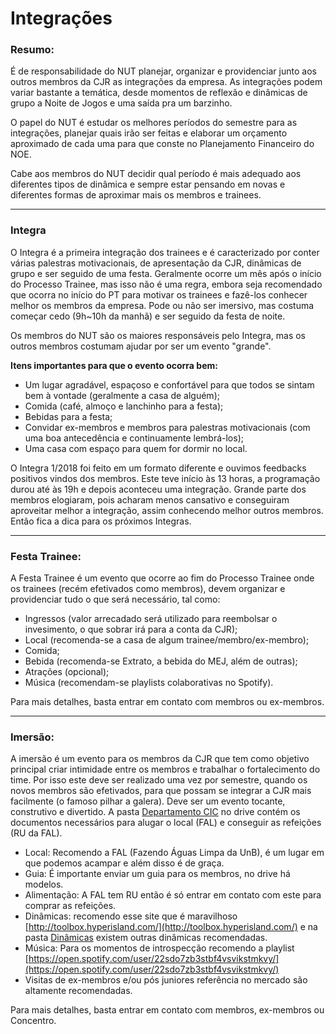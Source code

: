 # Integrações

### Resumo:

É de responsabilidade do NUT planejar, organizar e providenciar junto aos outros membros da CJR as integrações da empresa. As integrações podem variar bastante a temática, desde momentos de reflexão e dinâmicas de grupo a Noite de Jogos e uma saída pra um barzinho. 

O papel do NUT é estudar os melhores períodos do semestre para as integrações, planejar quais irão ser feitas e elaborar um orçamento aproximado de cada uma para que conste no Planejamento Financeiro do NOE.

Cabe aos membros do NUT decidir qual período é mais adequado aos diferentes tipos de dinâmica e sempre estar pensando em novas e diferentes formas de aproximar mais os membros e trainees.

---

### Integra

O Integra é a primeira integração dos trainees e é caracterizado por conter várias palestras motivacionais, de apresentação da CJR, dinâmicas de grupo e ser seguido de uma festa. Geralmente ocorre um mês após o início do Processo Trainee, mas isso não é uma regra, embora seja recomendado que ocorra no início do PT para motivar os trainees e fazê-los conhecer melhor os membros da empresa. Pode ou não ser imersivo, mas costuma começar cedo (9h~10h da manhã) e ser seguido da festa de noite.

Os membros do NUT são os maiores responsáveis pelo Integra, mas os outros membros costumam ajudar por ser um evento "grande".

**Itens importantes para que o evento ocorra bem:**
* Um lugar agradável, espaçoso e confortável para que todos se sintam bem à vontade (geralmente a casa de alguém);
* Comida (café, almoço e lanchinho para a festa);
* Bebidas para a festa;
* Convidar ex-membros e membros para palestras motivacionais (com uma boa antecedência e continuamente lembrá-los);
* Uma casa com espaço para quem for dormir no local.

O Integra 1/2018 foi feito em um formato diferente e ouvimos feedbacks positivos vindos dos membros. Este teve início às 13 horas, a programação durou até às 19h e depois aconteceu uma integração. Grande parte dos membros elogiaram, pois acharam menos cansativo e conseguiram aproveitar melhor a integração, assim conhecendo melhor outros membros. Então fica a dica para os próximos Integras.

---

### Festa Trainee:

A Festa Trainee é um evento que ocorre ao fim do Processo Trainee onde os trainees (recém efetivados como membros), devem organizar e providenciar tudo o que será necessário, tal como:

* Ingressos (valor arrecadado será utilizado para reembolsar o invesimento, o que sobrar irá para a conta da CJR);
* Local (recomenda-se a casa de algum trainee/membro/ex-membro);
* Comida;
* Bebida (recomenda-se Extrato, a bebida do MEJ, além de outras);
* Atrações (opcional);
* Música (recomendam-se playlists colaborativas no Spotify).

Para mais detalhes, basta entrar em contato com membros ou ex-membros.

---

### Imersão:

A imersão é um evento para os membros da CJR que tem como objetivo principal criar intimidade entre os membros e trabalhar o fortalecimento do time. Por isso este deve ser realizado uma vez por semestre, quando os novos membros são efetivados, para que possam se integrar a CJR mais facilmente (o famoso pilhar a galera). Deve ser um evento tocante, construtivo e divertido. A pasta [Departamento CIC](https://drive.google.com/drive/u/1/folders/1IrFd-tGuZqVvylsG7HkoEgOnTeKhlOev "Departamento CIC") no drive contém os documentos necessários para alugar o local (FAL) e conseguir as refeições (RU da FAL).

* Local: Recomendo a FAL (Fazendo Águas Limpa da UnB), é um lugar em que podemos acampar e além disso é de graça.
* Guia: É importante enviar um guia para os membros, no drive há modelos.
* Alimentação: A FAL tem RU então é só entrar em contato com este para comprar as refeições.
* Dinâmicas: recomendo esse site que é maravilhoso [http://toolbox.hyperisland.com/](http://toolbox.hyperisland.com/) e na pasta [Dinâmicas](https://drive.google.com/drive/u/1/folders/1il9sG9MBVJ14XLPFkAGSat2Bse8uzS9t "Dinâmicas") existem outras dinâmicas recomendadas.
* Música: Para os momentos de introspecção recomendo a playlist [https://open.spotify.com/user/22sdo7zb3stbf4vsvikstmkvy/](https://open.spotify.com/user/22sdo7zb3stbf4vsvikstmkvy/)
* Visitas de ex-membros e/ou pós juniores referência no mercado são altamente recomendadas.

Para mais detalhes, basta entrar em contato com membros, ex-membros ou Concentro.
